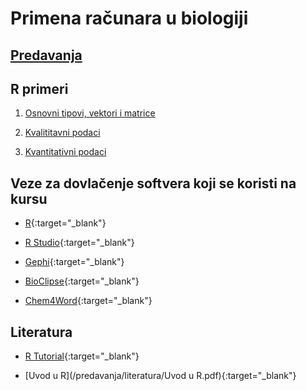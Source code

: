 # Primena računara u biologiji

## [Predavanja](/predavanja/README.md)

## R primeri  

1. [Osnovni tipovi, vektori i matrice](/predavanja/primeri-r/prb001.R)

1. [Kvalititavni podaci](/predavanja/primeri-r/prb002.R)

1. [Kvantitativni podaci](/predavanja/primeri-r/prb003.R)

## Veze za dovlačenje softvera koji se koristi na kursu  

- [R](https://cran.r-project.org/mirrors.html){:target="_blank"}

- [R Studio](https://www.rstudio.com/products/rstudio/download/#download){:target="_blank"}

- [Gephi](https://gephi.org/users/download/){:target="_blank"}

- [BioClipse](http://bioclipse.net/download/){:target="_blank"}

- [Chem4Word](https://github.com/Chem4Word/Version3/releases/){:target="_blank"}

## Literatura

- [R Tutorial](http://www.r-tutor.com/){:target="_blank"}

- [Uvod u R](/predavanja/literatura/Uvod u R.pdf){:target="_blank"}
